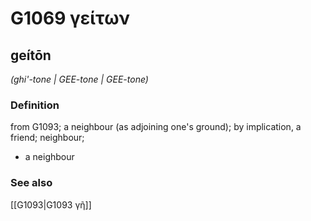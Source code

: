 # G1069 γείτων

## geítōn

_(ghi'-tone | GEE-tone | GEE-tone)_

### Definition

from G1093; a neighbour (as adjoining one's ground); by implication, a friend; neighbour; 

- a neighbour

### See also

[[G1093|G1093 γῆ]]

